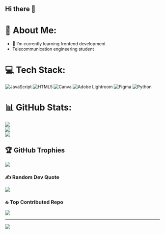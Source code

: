 ## Hi there 👋


# 💫 About Me:


- 🌱 I’m currently learning frontend development
-  Telecommunication engineering student


# 💻 Tech Stack:
![JavaScript](https://img.shields.io/badge/javascript-%23323330.svg?style=for-the-badge&logo=javascript&logoColor=%23F7DF1E) ![HTML5](https://img.shields.io/badge/html5-%23E34F26.svg?style=for-the-badge&logo=html5&logoColor=white) ![Canva](https://img.shields.io/badge/Canva-%2300C4CC.svg?style=for-the-badge&logo=Canva&logoColor=white) ![Adobe Lightroom](https://img.shields.io/badge/Adobe%20Lightroom-31A8FF.svg?style=for-the-badge&logo=Adobe%20Lightroom&logoColor=white) ![Figma](https://img.shields.io/badge/figma-%23F24E1E.svg?style=for-the-badge&logo=figma&logoColor=white) ![Python](https://img.shields.io/badge/python-3670A0?style=for-the-badge&logo=python&logoColor=ffdd54)
# 📊 GitHub Stats:
![](https://github-readme-stats.vercel.app/api?username=yrlnls&theme=dark&hide_border=false&include_all_commits=false&count_private=false)<br/>
![](https://github-readme-streak-stats.herokuapp.com/?user=yrlnls&theme=dark&hide_border=false)<br/>
![](https://github-readme-stats.vercel.app/api/top-langs/?username=yrlnls&theme=dark&hide_border=false&include_all_commits=false&count_private=false&layout=compact)

## 🏆 GitHub Trophies
![](https://github-profile-trophy.vercel.app/?username=yrlnls&theme=radical&no-frame=false&no-bg=true&margin-w=4)

### ✍️ Random Dev Quote
![](https://quotes-github-readme.vercel.app/api?type=horizontal&theme=radical)

### 🔝 Top Contributed Repo
![](https://github-contributor-stats.vercel.app/api?username=yrlnls&limit=5&theme=dark&combine_all_yearly_contributions=true)

---
[![](https://visitcount.itsvg.in/api?id=yrlnls&icon=0&color=0)](https://visitcount.itsvg.in)

<!-- Proudly created with GPRM ( https://gprm.itsvg.in ) -->
